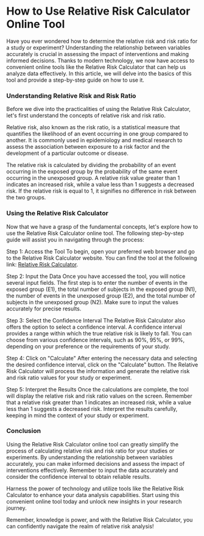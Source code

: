 How to Use Relative Risk Calculator Online Tool
===============================================

Have you ever wondered how to determine the relative risk and risk ratio for a study or experiment? Understanding the relationship between variables accurately is crucial in assessing the impact of interventions and making informed decisions. Thanks to modern technology, we now have access to convenient online tools like the Relative Risk Calculator that can help us analyze data effectively. In this article, we will delve into the basics of this tool and provide a step-by-step guide on how to use it.

### Understanding Relative Risk and Risk Ratio

Before we dive into the practicalities of using the Relative Risk Calculator, let's first understand the concepts of relative risk and risk ratio.

Relative risk, also known as the risk ratio, is a statistical measure that quantifies the likelihood of an event occurring in one group compared to another. It is commonly used in epidemiology and medical research to assess the association between exposure to a risk factor and the development of a particular outcome or disease.

The relative risk is calculated by dividing the probability of an event occurring in the exposed group by the probability of the same event occurring in the unexposed group. A relative risk value greater than 1 indicates an increased risk, while a value less than 1 suggests a decreased risk. If the relative risk is equal to 1, it signifies no difference in risk between the two groups.

### Using the Relative Risk Calculator

Now that we have a grasp of the fundamental concepts, let's explore how to use the Relative Risk Calculator online tool. The following step-by-step guide will assist you in navigating through the process:

Step 1: Access the Tool To begin, open your preferred web browser and go to the Relative Risk Calculator website. You can find the tool at the following link: [Relative Risk Calculator](https://www.onlinecalculatorsfree.com/math/relative-risk-calculator.html).

Step 2: Input the Data Once you have accessed the tool, you will notice several input fields. The first step is to enter the number of events in the exposed group (E1), the total number of subjects in the exposed group (N1), the number of events in the unexposed group (E2), and the total number of subjects in the unexposed group (N2). Make sure to input the values accurately for precise results.

Step 3: Select the Confidence Interval The Relative Risk Calculator also offers the option to select a confidence interval. A confidence interval provides a range within which the true relative risk is likely to fall. You can choose from various confidence intervals, such as 90%, 95%, or 99%, depending on your preference or the requirements of your study.

Step 4: Click on "Calculate" After entering the necessary data and selecting the desired confidence interval, click on the "Calculate" button. The Relative Risk Calculator will process the information and generate the relative risk and risk ratio values for your study or experiment.

Step 5: Interpret the Results Once the calculations are complete, the tool will display the relative risk and risk ratio values on the screen. Remember that a relative risk greater than 1 indicates an increased risk, while a value less than 1 suggests a decreased risk. Interpret the results carefully, keeping in mind the context of your study or experiment.

### Conclusion

Using the Relative Risk Calculator online tool can greatly simplify the process of calculating relative risk and risk ratio for your studies or experiments. By understanding the relationship between variables accurately, you can make informed decisions and assess the impact of interventions effectively. Remember to input the data accurately and consider the confidence interval to obtain reliable results.

Harness the power of technology and utilize tools like the Relative Risk Calculator to enhance your data analysis capabilities. Start using this convenient online tool today and unlock new insights in your research journey.

Remember, knowledge is power, and with the Relative Risk Calculator, you can confidently navigate the realm of relative risk analysis!